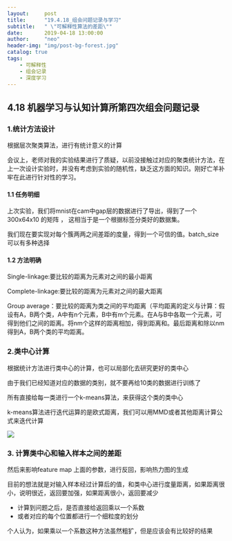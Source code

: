 ```yaml
---
layout:     post
title:      "19.4.18_组会问题记录与学习"
subtitle:   " \"可解释性算法的差距\""
date:       2019-04-18 13:00:00
author:     "neo"
header-img: "img/post-bg-forest.jpg"
catalog: true
tags:
    - 可解释性
    - 组会记录
    - 深度学习
---
```


## 4.18 机器学习与认知计算所第四次组会问题记录

### 1.统计方法设计

根据层次聚类算法，进行有统计意义的计算

会议上，老师对我的实验结果进行了质疑，以前没接触过对应的聚类统计方法，在上一次设计实验时，并没有考虑到实验的随机性，缺乏这方面的知识。刚好亡羊补牢在此进行针对性的学习。

#### 1.1 任务明细

上次实验，我们将mnist在cam中gap层的数据进行了导出，得到了一个 300x64x10 的矩阵 ， 这相当于是一个根据标签分类好的数据集。

我们现在要实现对每个簇两两之间差距的度量，得到一个可信的值。batch_size 可以有多种选择

#### 1.2 方法明确

Single-linkage:要比较的距离为元素对之间的最小距离

Complete-linkage:要比较的距离为元素对之间的最大距离

Group average：要比较的距离为类之间的平均距离（平均距离的定义与计算：假设有A，B两个类，A中有n个元素，B中有m个元素。在A与B中各取一个元素，可得到他们之间的距离。将nm个这样的距离相加，得到距离和。最后距离和除以nm得到A，B两个类的平均距离。

### 2.类中心计算

根据统计方法进行类中心的计算，也可以局部化去研究更好的类中心

由于我们已经知道对应的数据的类别，就不要再给10类的数据进行训练了

所有直接给每一类进行一个k-means算法，来获得这个类的类中心

k-means算法进行迭代运算的是欧式距离，我们可以用MMD或者其他距离计算公式来迭代计算

![](https://neoyanghc-picture.oss-cn-beijing.aliyuncs.com/20190506192926.png)

### 3. 计算类中心和输入样本之间的差距

然后来影响feature map 上面的参数，进行反回，影响热力图的生成

目前的想法就是对输入样本经过计算后的值，和类中心进行度量距离，如果距离很小，说明很近，返回要加强，如果距离很小，返回要减少

+ 计算到问题之后，是否直接给返回乘以一个系数
+ 或者对应的每个位置都进行一个细粒度的划分

个人认为，如果乘以一个系数这种方法虽然粗犷，但是应该会有比较好的结果

